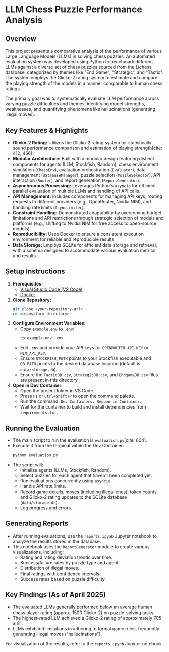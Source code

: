 # LLM Chess Puzzle Performance Analysis

## Overview

This project presents a comparative analysis of the performance of various Large Language Models (LLMs) in solving chess puzzles. An automated evaluation system was developed using Python to benchmark different LLMs against a diverse set of chess puzzles sourced from the Lichess database, categorized by themes like "End Game", "Strategic", and "Tactic". The system employs the Glicko-2 rating system to estimate and compare the playing strength of the models in a manner comparable to human chess ratings.

The primary goal was to systematically evaluate LLM performance across varying puzzle difficulties and themes, identifying model strengths, weaknesses, and quantifying phenomena like hallucinations (generating illegal moves).

## Key Features & Highlights

- **Glicko-2 Rating:** Utilizes the Glicko-2 rating system for statistically sound performance comparison and estimation of playing strength[cite: 412, 456].
- **Modular Architecture:** Built with a modular design featuring distinct components for agents (LLM, Stockfish, Random), chess environment simulation (`ChessEnv`), evaluation orchestration (`Evaluator`), data management (`DatabaseManager`), puzzle selection (`PuzzleSelector`), API interaction (`Router`), and report generation (`ReportGenerator`).
- **Asynchronous Processing:** Leverages Python's `asyncio` for efficient parallel evaluation of multiple LLMs and handling of API calls.
- **API Management:** Includes components for managing API keys, routing requests to different providers (e.g., OpenRouter, Nvidia NIM), and handling rate limits (`AsyncLimiter`).
- **Constraint Handling:** Demonstrated adaptability by overcoming budget limitations and API restrictions through strategic selection of models and platforms (e.g., shifting to Nvidia NIM for free access to open-source models).
- **Reproducibility:** Uses Docker to ensure a consistent execution environment for reliable and reproducible results.
- **Data Storage:** Employs SQLite for efficient data storage and retrieval, with a schema designed to accommodate various evaluation metrics and results.

## Setup Instructions

1.  **Prerequisites:**
    - [Visual Studio Code (VS Code)](https://code.visualstudio.com/download)
    - [Docker](https://docs.docker.com/get-docker/)
2.  **Clone Repository:**
    ```bash
    git clone <your-repository-url>
    cd <repository-directory>
    ```
3.  **Configure Environment Variables:**
    - Copy `example.env` to `.env`:
      ```bash
      cp example.env .env
      ```
    - Edit `.env` and provide your API keys for `OPENROUTER_API_KEY` or `NIM_API_KEY`.
    - Ensure `STOCKFISH_PATH` points to your Stockfish executable and `DB_PATH` points to the desired database location (default is `data/storage.db`).
    - Ensure the `TacticDB.csv`, `StrategicDB.csv`, and `EndgameDB.csv` files are present in this directory.
4.  **Open in Dev Container:**
    - Open the project folder in VS Code.
    - Press `F1` or `Ctrl+Shift+P` to open the command palette.
    - Run the command: `Dev Containers: Reopen in Container`.
    - Wait for the container to build and install dependencies from `requirements.txt`.

## Running the Evaluation

- The main script to run the evaluation is `evaluation.py`[cite: 604].
- Execute it from the terminal within the Dev Container:
  ```bash
  python evaluation.py
  ```
- The script will:
  - Initialize agents (LLMs, Stockfish, Random).
  - Select puzzles for each agent that haven't been completed yet.
  - Run evaluations concurrently using `asyncio`.
  - Handle API rate limits.
  - Record game details, moves (including illegal ones), token counts, and Glicko-2 rating updates to the SQLite database (`data/storage.db`).
  - Log progress and errors.

## Generating Reports

- After running evaluations, use the `reports.ipynb` Jupyter notebook to analyze the results stored in the database.
- This notebook uses the `ReportGenerator` module to create various visualizations, including:
  - Rating and rating deviation trends over time.
  - Success/failure rates by puzzle type and agent.
  - Distribution of illegal moves.
  - Final ratings with confidence intervals.
  - Success rates based on puzzle difficulty.

## Key Findings (As of April 2025)

- The evaluated LLMs generally performed below an average human chess player rating (approx. 1500 Glicko-2) on puzzle-solving tasks.
- The highest-rated LLM achieved a Glicko-2 rating of approximately 705 ± 81.
- LLMs exhibited limitations in adhering to formal game rules, frequently generating illegal moves ("hallucinations").

For visualization of the results, refer to the `reports.ipynb` Jupyter notebook.
